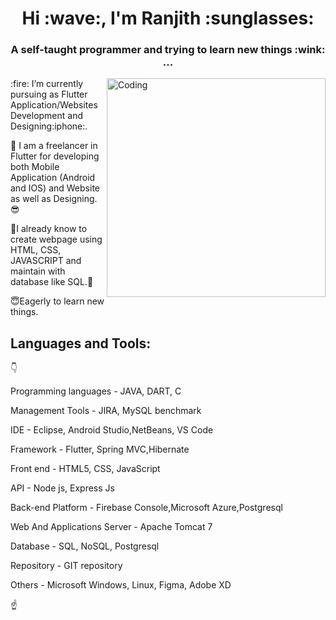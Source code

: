 
 <h1 align="center"><b>Hi :wave:, I'm Ranjith :sunglasses:</b></h1>
<h3 align="center">A self-taught programmer and trying to learn new things :wink: ...</h3>


<img align="right" alt="Coding" width="350" src="https://cdn.dribbble.com/users/1162077/screenshots/3848914/programmer.gif">
:fire: I’m currently pursuing as Flutter Application/Websites Development and Designing:iphone:.

:seedling: I am a freelancer in Flutter for developing both Mobile Application (Android and IOS) and Website as well as Designing.:sunglasses:

:deciduous_tree:I already know to create webpage using HTML, CSS, JAVASCRIPT and maintain with database like SQL.:blossom:

:innocent:Eagerly to learn new things.

## Languages and Tools:
:point_down:

Programming languages - JAVA, DART, C

Management Tools - JIRA, MySQL benchmark

IDE - Eclipse, Android Studio,NetBeans, VS Code

Framework - Flutter, Spring MVC,Hibernate

Front end - HTML5, CSS, JavaScript

API - Node js, Express Js

Back-end Platform - Firebase Console,Microsoft Azure,Postgresql

Web And Applications Server - Apache Tomcat 7

Database - SQL, NoSQL, Postgresql

Repository - GIT repository

Others - Microsoft Windows, Linux, Figma, Adobe XD

:point_up:
